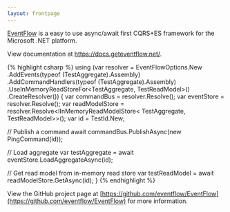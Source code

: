 ```yaml
---
layout: frontpage
---
```


[EventFlow](https://github.com/eventflow/EventFlow)
is a easy to use async/await first CQRS+ES framework for the Microsoft .NET
platform.

View documentation at <a href="https://docs.geteventflow.net/">https://docs.geteventflow.net/</a>.

{% highlight csharp %}
using (var resolver = EventFlowOptions.New
  .AddEvents(typeof (TestAggregate).Assembly)
  .AddCommandHandlers(typeof (TestAggregate).Assembly)
  .UseInMemoryReadStoreFor<TestAggregate, TestReadModel>()
  .CreateResolver())
{
  var commandBus = resolver.Resolve<ICommandBus>();
  var eventStore = resolver.Resolve<IEventStore>();
  var readModelStore = resolver.Resolve<IInMemoryReadModelStore<
    TestAggregate,
    TestReadModel>>();
  var id = TestId.New;

  // Publish a command
  await commandBus.PublishAsync(new PingCommand(id));

  // Load aggregate
  var testAggregate = await eventStore.LoadAggregateAsync<TestAggregate>(id);

  // Get read model from in-memory read store
  var testReadModel = await readModelStore.GetAsync(id);
}
{% endhighlight %}


View the GitHub project page at
[https://github.com/eventflow/EventFlow](https://github.com/eventflow/EventFlow)
for more information.

